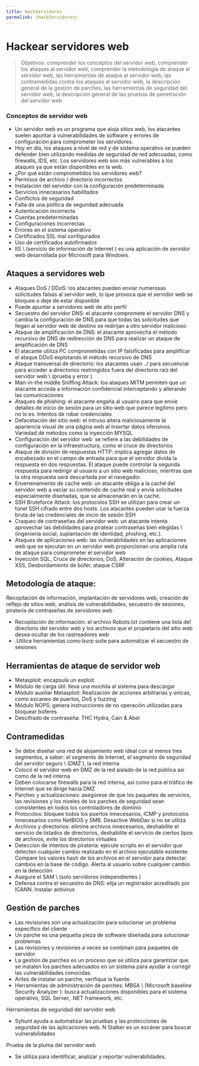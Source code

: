 ```yaml
---
title: HackServidores
permalink: /HackServidores/
---
```


# Hackear servidores web

> Objetivos: comprender los conceptos del servidor web, comprender los ataques al servidor web, comprender la metodología de ataque al servidor web, las herramientas de ataque al servidor web, las contramedidas contra los ataques al servidor web, la descripción general de la gestión de parches, las herramientas de seguridad del servidor web, la descripción general de las pruebas de penetración del servidor web

### Conceptos de servidor web

* Un servidor web es un programa que aloja sitios web, los atacantes suelen apuntar a vulnerabilidades de software y errores de configuración para comprometer los servidores.
* Hoy en día, los ataques a nivel de red y de sistema operativo se pueden defender bien utilizando medidas de seguridad de red adecuadas, como firewalls, IDS, etc. Los servidores web son más vulnerables a los ataques ya que están disponibles en la web.
* ¿Por qué están comprometidos los servidores web?
* Permisos de archivo / directorio incorrectos
* Instalación del servidor con la configuración predeterminada
* Servicios innecesarios habilitados
* Conflictos de seguridad
* Falta de una política de seguridad adecuada
* Autenticación incorrecta
* Cuentas predeterminadas
* Configuraciones incorrectas
* Errores en el sistema operativo
* Certificados SSL mal configurados
* Uso de certificados autofirmados
* IIS \ (servicio de información de Internet \) es una aplicación de servidor web desarrollada por Microsoft para Windows.

## Ataques a servidores web

* Ataques DoS / DDoS: los atacantes pueden enviar numerosas solicitudes falsas al servidor web, lo que provoca que el servidor web se bloquee o deje de estar disponible
* Puede apuntar a servidores web de alto perfil
* Secuestro del servidor DNS: el atacante compromete el servidor DNS y cambia la configuración de DNS para que todas las solicitudes que llegan al servidor web de destino se redirijan a otro servidor malicioso
* Ataque de amplificación de DNS: el atacante aprovecha el método recursivo de DNS de redirección de DNS para realizar un ataque de amplificación de DNS
* El atacante utiliza PC comprometidas con IP falsificadas para amplificar el ataque DDoS explotando el método recursivo de DNS
* Ataque transversal de directorio: los atacantes usan ../ para secuenciar para acceder a directorios restringidos fuera del directorio raíz del servidor web \ (prueba y error \)
* Man-in-the middle Sniffing Attack: los ataques MITM permiten que un atacante acceda a información confidencial interceptando y alterando las comunicaciones
* Ataques de phishing: el atacante engaña al usuario para que envíe detalles de inicio de sesión para un sitio web que parece legítimo pero no lo es. Intentos de robar credenciales
* Defacetación del sitio web: el intruso altera maliciosamente la apariencia visual de una página web al insertar datos ofensivos. Variedad de métodos como la inyección MYSQL
* Configuración del servidor web: se refiere a las debilidades de configuración en la infraestructura, como el cruce de directorios
* Ataque de división de respuestas HTTP: implica agregar datos de encabezado en el campo de entrada para que el servidor divida la respuesta en dos respuestas. El ataque puede controlar la segunda respuesta para redirigir al usuario a un sitio web malicioso, mientras que la otra respuesta será descartada por el navegador.
* Envenenamiento de caché web: un atacante obliga a la caché del servidor web a vaciar su contenido de caché real y envía solicitudes especialmente diseñadas, que se almacenarán en la caché.
* SSH Bruteforce Attack: los protocolos SSH se utilizan para crear un túnel SSH cifrado entre dos hosts. Los atacantes pueden usar la fuerza bruta de las credenciales de inicio de sesión SSH
* Craqueo de contraseñas del servidor web: un atacante intenta aprovechar las debilidades para piratear contraseñas bien elegidas \ (ingeniería social, suplantación de identidad, phishing, etc.).
* Ataques de aplicaciones web: las vulnerabilidades en las aplicaciones web que se ejecutan en un servidor web proporcionan una amplia ruta de ataque para comprometer el servidor web
* Inyección SQL, Cruce de directorios, DoS, Alteración de cookies, Ataque XSS, Desbordamiento de búfer, ataque CSRF

## Metodología de ataque:

Recopilación de información, implantación de servidores web, creación de reflejo de sitios web, análisis de vulnerabilidades, secuestro de sesiones, piratería de contraseñas de servidores web

* Recopilación de información: el archivo Robots.txt contiene una lista del directorio del servidor web y los archivos que el propietario del sitio web desea ocultar de los rastreadores web
* .Utilice herramientas como burp suite para automatizar el secuestro de sesiones

## Herramientas de ataque de servidor web

* Metasploit: encapsula un exploit.
* Módulo de carga útil: lleva una mochila al sistema para descargar
* Módulo auxiliar Metasploit: Realización de acciones arbitrarias y únicas, como escaneo de puertos, DoS y fuzzing
* Módulo NOPS: genera instrucciones de no operación utilizadas para bloquear búferes
* Descifrado de contraseña: THC Hydra, Cain & Abel

## Contramedidas

* Se debe diseñar una red de alojamiento web ideal con al menos tres segmentos, a saber: el segmento de Internet, el segmento de seguridad del servidor seguro \ (DMZ \), la red interna
* Colocó el servidor web en DMZ de la red aislado de la red pública así como de la red interna
* Deben colocarse firewalls para la red interna, así como para el tráfico de Internet que se dirige hacia DMZ
* Parches y actualizaciones: asegúrese de que los paquetes de servicios, las revisiones y los niveles de los parches de seguridad sean consistentes en todos los controladores de dominio
* Protocolos: bloquee todos los puertos innecesarios, ICMP y protocolos innecesarios como NetBIOS y SMB. Desactive WebDav si no se utiliza
* Archivos y directorios: elimine archivos innecesarios, deshabilite el servicio de listados de directorios, deshabilite el servicio de ciertos tipos de archivos, evite los directorios virtuales
* Detección de intentos de piratería: ejecute scripts en el servidor que detecten cualquier cambio realizado en el archivo ejecutable existente. Compare los valores hash de los archivos en el servidor para detectar cambios en la base de código. Alerta al usuario sobre cualquier cambio en la detección
* Asegure el SAM \ (solo servidores independientes \)
* Defensa contra el secuestro de DNS: elija un registrador acreditado por ICANN. Instalar antivirus

## Gestión de parches

* Las revisiones son una actualización para solucionar un problema específico del cliente
* Un parche es una pequeña pieza de software diseñada para solucionar problemas
* Las revisiones y revisiones a veces se combinan para paquetes de servidor
* La gestión de parches es un proceso que se utiliza para garantizar que se instalen los parches adecuados en un sistema para ayudar a corregir las vulnerabilidades conocidas.
* Antes de instalar un parche, verifique la fuente.
* Herramientas de administración de parches: MBSA \ (Microsoft baseline Security Analyzer \): busca actualizaciones disponibles para el sistema operativo, SQL Server, .NET framework, etc.

Herramientas de seguridad del servidor web

* Syhunt ayuda a automatizar las pruebas y las protecciones de seguridad de las aplicaciones web. N Stalker es un escáner para buscar vulnerabilidades

Prueba de la pluma del servidor web

* Se utiliza para identificar, analizar y reportar vulnerabilidades.
